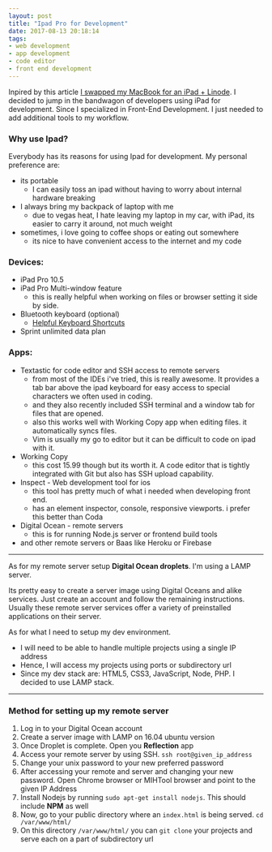 ```yaml
---
layout: post
title: "Ipad Pro for Development"
date: 2017-08-13 20:18:14
tags:
- web development
- app development
- code editor
- front end development
---
```


Inpired by this article [I swapped my MacBook for an iPad + Linode](http://yieldthought.com/post/12239282034/swapped-my-macbook-for-an-ipad). I decided to jump in the bandwagon of developers using iPad for development. Since I specialized in Front-End Development. I just needed to add additional tools to my workflow.

### Why use Ipad?

Everybody has its reasons for using Ipad for development. My personal preference are:

- its portable
	- I can easily toss an ipad without having to worry about internal hardware breaking
- I always bring my backpack of laptop with me
	- due to vegas heat, I hate leaving my laptop in my car, with iPad, its easier to carry it around, not much weight
- sometimes, i love going to coffee shops or eating out somewhere
	- its nice to have convenient access to the internet and my code

### Devices:

- iPad Pro 10.5
- iPad Pro Multi-window feature
  - this is really helpful when working on files or browser setting it side by side.
- Bluetooth keyboard (optional)
	- [Helpful Keyboard Shortcuts](https://support.apple.com/en-us/HT205237)
- Sprint unlimited data plan

### Apps:

- Textastic for code editor and SSH access to remote servers
  - from most of the IDEs i've tried, this is really awesome. It provides a tab bar above the ipad keyboard for easy access to special characters we often used in coding.
  - and they also recently included SSH terminal and a window tab for files that are opened.
  - also this works well with Working Copy app when editing files. it automatically syncs files.
  - Vim is usually my go to editor but it can be difficult to code on ipad with it.
- Working Copy
  - this cost 15.99 though but its worth it. A code editor that is tightly integrated with Git but also has SSH upload capability.
- Inspect - Web development tool for ios
  - this tool has pretty much of what i needed when developing front end.
  - has an element inspector, console, responsive viewports. i prefer this better than Coda
- Digital Ocean - remote servers
  - this is for running Node.js server or frontend build tools
- and other remote servers or Baas like Heroku or Firebase


-----

As for my remote server setup **Digital Ocean droplets**. I'm using a LAMP server.

Its pretty easy to create a server image using Digital Oceans and alike services. Just create an account and follow the remaining instructions. Usually these remote server services offer a variety of preinstalled applications on their server.

As for what I need to setup my dev environment.

- I will need to be able to handle multiple projects using a single IP address
- Hence, I will access my projects using ports or subdirectory url
- Since my dev stack are: HTML5, CSS3, JavaScript, Node, PHP. I decided to use LAMP stack.

-----

### Method for setting up my remote server

1. Log in to your Digital Ocean account
2. Create a server image with LAMP on 16.04 ubuntu version
3. Once Droplet is complete. Open you **Reflection** app
4. Access your remote server by using SSH. `ssh root@given_ip_address`
5. Change your unix password to your new preferred password
6. After accessing your remote and server and changing your new password. Open Chrome browser or MIHTool browser and point to the given IP Address
7. Install Nodejs by running `sudo apt-get install nodejs`. This should include **NPM** as well
8. Now, go to your public directory where an `index.html` is being served. `cd /var/www/html/`
9. On this directory `/var/www/html/` you can `git clone` your projects and serve each on a part of subdirectory url

